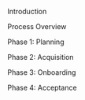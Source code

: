 Introduction

Process Overview

  Phase 1: Planning

  Phase 2: Acquisition

  Phase 3: Onboarding

  Phase 4: Acceptance